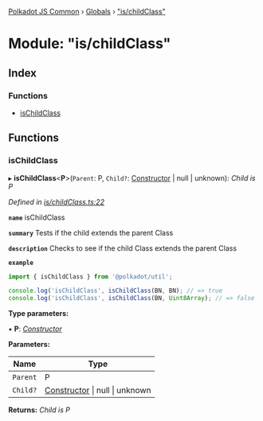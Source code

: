 [Polkadot JS Common](../README.md) › [Globals](../globals.md) › ["is/childClass"](_is_childclass_.md)

# Module: "is/childClass"

## Index

### Functions

* [isChildClass](_is_childclass_.md#ischildclass)

## Functions

###  isChildClass

▸ **isChildClass**<**P**>(`Parent`: P, `Child?`: [Constructor](../interfaces/_types_.constructor.md) | null | unknown): *Child is P*

*Defined in [is/childClass.ts:22](https://github.com/polkadot-js/common/blob/c4acca6c/packages/util/src/is/childClass.ts#L22)*

**`name`** isChildClass

**`summary`** Tests if the child extends the parent Class

**`description`** 
Checks to see if the child Class extends the parent Class

**`example`** 
<BR>

```javascript
import { isChildClass } from '@polkadot/util';

console.log('isChildClass', isChildClass(BN, BN); // => true
console.log('isChildClass', isChildClass(BN, Uint8Array); // => false
```

**Type parameters:**

▪ **P**: *[Constructor](../interfaces/_types_.constructor.md)*

**Parameters:**

Name | Type |
------ | ------ |
`Parent` | P |
`Child?` | [Constructor](../interfaces/_types_.constructor.md) &#124; null &#124; unknown |

**Returns:** *Child is P*
